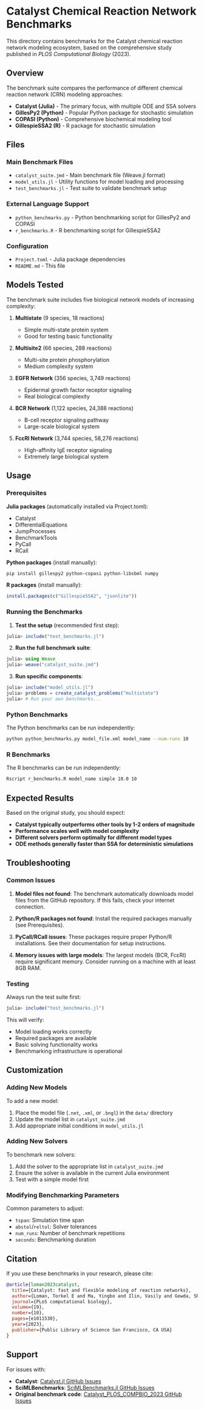 # Catalyst Chemical Reaction Network Benchmarks

This directory contains benchmarks for the Catalyst chemical reaction network modeling ecosystem, based on the comprehensive study published in *PLOS Computational Biology* (2023).

## Overview

The benchmark suite compares the performance of different chemical reaction network (CRN) modeling approaches:
- **Catalyst (Julia)** - The primary focus, with multiple ODE and SSA solvers
- **GillesPy2 (Python)** - Popular Python package for stochastic simulation
- **COPASI (Python)** - Comprehensive biochemical modeling tool
- **GillespieSSA2 (R)** - R package for stochastic simulation

## Files

### Main Benchmark Files
- `catalyst_suite.jmd` - Main benchmark file (Weave.jl format)
- `model_utils.jl` - Utility functions for model loading and processing
- `test_benchmarks.jl` - Test suite to validate benchmark setup

### External Language Support
- `python_benchmarks.py` - Python benchmarking script for GillesPy2 and COPASI
- `r_benchmarks.R` - R benchmarking script for GillespieSSA2

### Configuration
- `Project.toml` - Julia package dependencies
- `README.md` - This file

## Models Tested

The benchmark suite includes five biological network models of increasing complexity:

1. **Multistate** (9 species, 18 reactions)
   - Simple multi-state protein system
   - Good for testing basic functionality

2. **Multisite2** (66 species, 288 reactions)
   - Multi-site protein phosphorylation
   - Medium complexity system

3. **EGFR Network** (356 species, 3,749 reactions)
   - Epidermal growth factor receptor signaling
   - Real biological complexity

4. **BCR Network** (1,122 species, 24,388 reactions)
   - B-cell receptor signaling pathway
   - Large-scale biological system

5. **FcεRI Network** (3,744 species, 58,276 reactions)
   - High-affinity IgE receptor signaling
   - Extremely large biological system

## Usage

### Prerequisites

**Julia packages** (automatically installed via Project.toml):
- Catalyst
- DifferentialEquations
- JumpProcesses
- BenchmarkTools
- PyCall
- RCall

**Python packages** (install manually):
```bash
pip install gillespy2 python-copasi python-libsbml numpy
```

**R packages** (install manually):
```r
install.packages(c("GillespieSSA2", "jsonlite"))
```

### Running the Benchmarks

1. **Test the setup** (recommended first step):
```julia
julia> include("test_benchmarks.jl")
```

2. **Run the full benchmark suite**:
```julia
julia> using Weave
julia> weave("catalyst_suite.jmd")
```

3. **Run specific components**:
```julia
julia> include("model_utils.jl")
julia> problems = create_catalyst_problems("multistate")
julia> # Run your own benchmarks...
```

### Python Benchmarks

The Python benchmarks can be run independently:
```bash
python python_benchmarks.py model_file.xml model_name --num-runs 10
```

### R Benchmarks

The R benchmarks can be run independently:
```bash
Rscript r_benchmarks.R model_name simple 10.0 10
```

## Expected Results

Based on the original study, you should expect:
- **Catalyst typically outperforms other tools by 1-2 orders of magnitude**
- **Performance scales well with model complexity**
- **Different solvers perform optimally for different model types**
- **ODE methods generally faster than SSA for deterministic simulations**

## Troubleshooting

### Common Issues

1. **Model files not found**: The benchmark automatically downloads model files from the GitHub repository. If this fails, check your internet connection.

2. **Python/R packages not found**: Install the required packages manually (see Prerequisites).

3. **PyCall/RCall issues**: These packages require proper Python/R installations. See their documentation for setup instructions.

4. **Memory issues with large models**: The largest models (BCR, FcεRI) require significant memory. Consider running on a machine with at least 8GB RAM.

### Testing

Always run the test suite first:
```julia
julia> include("test_benchmarks.jl")
```

This will verify:
- Model loading works correctly
- Required packages are available
- Basic solving functionality works
- Benchmarking infrastructure is operational

## Customization

### Adding New Models

To add a new model:
1. Place the model file (`.net`, `.xml`, or `.bngl`) in the `data/` directory
2. Update the model list in `catalyst_suite.jmd`
3. Add appropriate initial conditions in `model_utils.jl`

### Adding New Solvers

To benchmark new solvers:
1. Add the solver to the appropriate list in `catalyst_suite.jmd`
2. Ensure the solver is available in the current Julia environment
3. Test with a simple model first

### Modifying Benchmarking Parameters

Common parameters to adjust:
- `tspan`: Simulation time span
- `abstol`/`reltol`: Solver tolerances
- `num_runs`: Number of benchmark repetitions
- `seconds`: Benchmarking duration

## Citation

If you use these benchmarks in your research, please cite:

```bibtex
@article{loman2023catalyst,
  title={Catalyst: fast and flexible modeling of reaction networks},
  author={Loman, Torkel E and Ma, Yingbo and Ilin, Vasily and Gowda, Shashi and Korsbo, Niklas and Yewale, Nikhil and Rackauckas, Chris and Isaacson, Samuel A},
  journal={PLoS computational biology},
  volume={19},
  number={10},
  pages={e1011530},
  year={2023},
  publisher={Public Library of Science San Francisco, CA USA}
}
```

## Support

For issues with:
- **Catalyst**: [Catalyst.jl GitHub Issues](https://github.com/SciML/Catalyst.jl/issues)
- **SciMLBenchmarks**: [SciMLBenchmarks.jl GitHub Issues](https://github.com/SciML/SciMLBenchmarks.jl/issues)
- **Original benchmark code**: [Catalyst_PLOS_COMPBIO_2023 GitHub Issues](https://github.com/SciML/Catalyst_PLOS_COMPBIO_2023/issues)